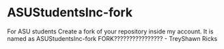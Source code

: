 # ASUStudentsInc-fork
For ASU students
Create a fork of your repository inside my account. It is named as ASUStudentsInc-fork
FORK????????????????  - TreyShawn Ricks
